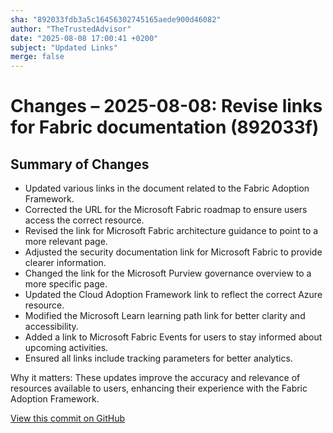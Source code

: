 ```yaml
---
sha: "892033fdb3a5c16456302745165aede900d46082"
author: "TheTrustedAdvisor"
date: "2025-08-08 17:00:41 +0200"
subject: "Updated Links"
merge: false
---
```


# Changes – 2025-08-08: Revise links for Fabric documentation (892033f)

## Summary of Changes

- Updated various links in the document related to the Fabric Adoption Framework.
- Corrected the URL for the Microsoft Fabric roadmap to ensure users access the correct resource.
- Revised the link for Microsoft Fabric architecture guidance to point to a more relevant page.
- Adjusted the security documentation link for Microsoft Fabric to provide clearer information.
- Changed the link for the Microsoft Purview governance overview to a more specific page.
- Updated the Cloud Adoption Framework link to reflect the correct Azure resource.
- Modified the Microsoft Learn learning path link for better clarity and accessibility.
- Added a link to Microsoft Fabric Events for users to stay informed about upcoming activities.
- Ensured all links include tracking parameters for better analytics.

Why it matters: These updates improve the accuracy and relevance of resources available to users, enhancing their experience with the Fabric Adoption Framework.

[View this commit on GitHub](https://github.com/TheTrustedAdvisor/FabricAdoptionFramework/commit/892033fdb3a5c16456302745165aede900d46082)
